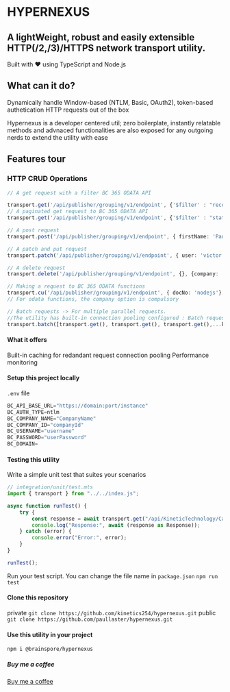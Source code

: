 # HYPERNEXUS

## A lightWeight, robust and easily extensible HTTP(/2,/3)/HTTPS network transport utility.

Built with :heart: using TypeScript and Node.js

## What can it do?

 Dynamically handle Window-based (NTLM, Basic, OAuth2), token-based authetication HTTP requests out of the box

Hypernexus is a developer centered util; zero boilerplate, instantly relatable methods and advnaced functionalities are also exposed for any outgoing nerds to extend the utility with ease

## Features tour

### HTTP CRUD Operations

```ts
// A get request with a filter BC 365 ODATA API

transport.get('/api/publisher/grouping/v1/endpoint', {'$filter' : "record eq 'recordId'"});
// A paginated get request to BC 365 ODATA API
transport.get('/api/publisher/grouping/v1/endpoint', {'$filter' : "status eq 'Review'", '$select': "name, date, status, id"}, { headers: { 'Prefer': "maxpagesize=2"}});

// A post request
transport.post('/api/publisher/grouping/v1/endpoint', { firstName: 'Paullaster', lastName: 'X', description: 'nerd', others: 'creator, mars'}, {company: 'KTL'});

// A patch and put request
transport.patch('/api/publisher/grouping/v1/endpoint', { user: 'victor', category: 'engineering', modified: true}, {company: 'KTL', primaryKey: ['id']});

// A delete request
transport.delete('/api/publisher/grouping/v1/endpoint', {}, {company: 'KTL', primaryKey: ['id']});

// Making a request to BC 365 ODATA functions
transport.cu('/api/publisher/grouping/v1/endpoint', { docNo: 'nodejs'}, {company: 'KTL'}); 
// For odata functions, the company option is compulsory

// Batch requests -> For multiple parallel requests.
//The utility has built-in connection pooling configured : Batch request leverages connection pooling
transport.batch([transport.get(), transport.get(), transport.get(),...kth])

```

#### What it offers

Built-in caching for redandant request
connection pooling
Performance monitoring

#### Setup this project locally

`.env` file

```js
BC_API_BASE_URL="https://domain:port/instance"
BC_AUTH_TYPE=ntlm
BC_COMPANY_NAME="CompanyName"
BC_COMPANY_ID="companyId"
BC_USERNAME="username"
BC_PASSWORD="userPassword"
BC_DOMAIN=
```

#### Testing this utility

Write a simple unit test that suites your scenarios

```ts
// integration/unit/test.mts
import { transport } from "../../index.js";

async function runTest() {
    try {
        const response = await transport.get("/api/KineticTechnology/CashMgt/v2.0/imprestAPI", {}, { headers: { 'Prefer': "maxpagesize=2"}}) as Response;
        console.log("Response:", await (response as Response));
    } catch (error) {
        console.error("Error:", error);
    }
}

runTest();
```

Run your test script. You can change the file name in `package.json`
`npm run test`

#### Clone this repository

private `git clone https://github.com/kinetics254/hypernexus.git`
public `git clone https://github.com/paullaster/hypernexus.git`

#### Use this utility in your project

`npm i @brainspore/hypernexus`

##### Buy me a coffee

[Buy me a coffee](https://github.com/paullaster)

